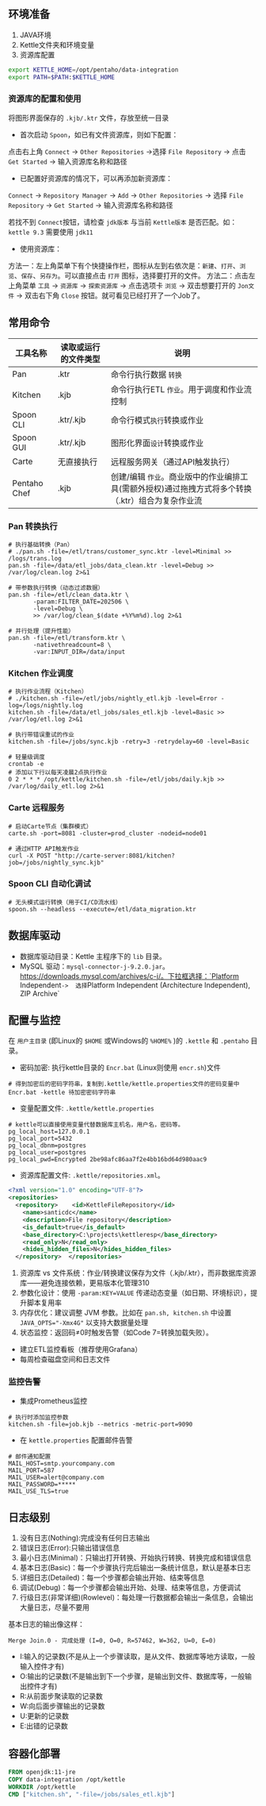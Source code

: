 ## 环境准备

1. JAVA环境
2. Kettle文件夹和环境变量
3. 资源库配置

```bash
export KETTLE_HOME=/opt/pentaho/data-integration
export PATH=$PATH:$KETTLE_HOME
```

### 资源库的配置和使用


将图形界面保存的 `.kjb/.ktr` 文件，存放至统一目录

- 首次启动 `Spoon`，如已有文件资源库，则如下配置：

点击右上角 `​​Connect`​​ → ​​​`Other Repositories`​​ → ​​选择 ​`​File Repository`​​ → 点击 `​​Get Started​​` → 输入资源库名称和路径

- 已配置好资源库的情况下，可以再添加新资源库：

`​​Connect` → `Repository Manager​​` → `Add` → `Other Repositories` → ​选择 `​​File Repository` → `​​Get Started​​` → 输入资源库名称和路径

若找不到 `Connect`​​按钮，请检查 `jdk版本` 与当前 `Kettle版本` 是否匹配。如：`kettle 9.3` 需要使用 `jdk11`

- 使用资源库：

方法一：左上角菜单下有个快捷操作栏，图标从左到右依次是：`新建`、`打开`、`浏览`、`保存`、`另存为`。可以直接点击 `打开` 图标，选择要打开的文件。
方法二：点击左上角菜单 `工具` → `资源库` → `探索资源库` → 点击选项卡 `浏览` → 双击想要打开的 `Jon文件`  →  双击右下角 `Close` 按钮。就可看见已经打开了一个Job了。


## 常用命令

|工具名称   | 读取或运行的文件类型 | 说明
|----------|----------------|----------------
|Pan      | .ktr          | 命令行执行数据 `转换`
|Kitchen  | .kjb          | 命令行执行ETL `作业`。用于调度和作业流控制
|Spoon CLI| .ktr/.kjb     | 命令行模式`执行`转换或作业
|Spoon GUI| .ktr/.kjb     | 图形化界面`设计`转换或作业
|Carte    | 无直接执行     | 远程服务网关（通过API触发执行）
|Pentaho Chef| .kjb      | 创建/编辑 `作业`。商业版中的作业编排工具(需额外授权)通过拖拽方式将多个转换（.ktr）组合为复杂作业流


### Pan 转换执行​

```
# 执行基础转换（Pan）
# ./pan.sh -file=/etl/trans/customer_sync.ktr -level=Minimal >> /logs/trans.log
pan.sh -file=/data/etl_jobs/data_clean.ktr -level=Debug >> /var/log/clean.log 2>&1

# 带参数执行转换（动态过滤数据）
pan.sh -file=/etl/clean_data.ktr \
       -param:FILTER_DATE=202506 \
       -level=Debug \
       >> /var/log/clean_$(date +%Y%m%d).log 2>&1

# 并行处理（提升性能）
pan.sh -file=/etl/transform.ktr \
       -nativethreadcount=8 \
       -var:INPUT_DIR=/data/input
```

### ​​Kitchen 作业调度​

```
# 执行作业流程（Kitchen）
# ./kitchen.sh -file=/etl/jobs/nightly_etl.kjb -level=Error -log=/logs/nightly.log
kitchen.sh -file=/data/etl_jobs/sales_etl.kjb -level=Basic >> /var/log/etl.log 2>&1

# 执行带错误重试的作业
kitchen.sh -file=/jobs/sync.kjb -retry=3 -retrydelay=60 -level=Basic

# 轻量级调度
crontab -e
# 添加以下行以每天凌晨2点执行作业
0 2 * * * /opt/kettle/kitchen.sh -file=/etl/jobs/daily.kjb >> /var/log/daily_etl.log 2>&1
```

### Carte 远程服务​

```
# 启动Carte节点（集群模式）
carte.sh -port=8081 -cluster=prod_cluster -nodeid=node01

# 通过HTTP API触发作业
curl -X POST "http://carte-server:8081/kitchen?job=/jobs/nightly_sync.kjb"
```

### Spoon CLI 自动化调试​

```
# 无头模式运行转换（用于CI/CD流水线）
spoon.sh --headless --execute=/etl/data_migration.ktr
```


## 数据库驱动

- 数据库驱动目录：Kettle 主程序下的 `lib` 目录。
- MySQL 驱动：`mysql-connector-j-9.2.0.jar`。https://downloads.mysql.com/archives/c-j/。下拉框选择：`Platform Independent` ->  选择 `Platform Independent (Architecture Independent), ZIP Archive` 


## 配置与监控

在 `用户主目录` (即Linux的 `$HOME` 或Windows的 `%HOME%` )的 `.kettle` 和 `.pentaho` 目录。

- 密码加密: 执行kettle目录的 `Encr.bat` (Linux则使用 `encr.sh`)文件

```
# 得到加密后的密码字符串，复制到.kettle/kettle.properties文件的密码变量中
Encr.bat -kettle 待加密密码字符串
```

- 变量配置文件: `.kettle/kettle.properties`

```
# kettle可以直接使用变量代替数据库主机名，用户名，密码等。
pg_local_host=127.0.0.1
pg_local_port=5432
pg_local_dbnm=postgres
pg_local_user=postgres
pg_local_pwd=Encrypted 2be98afc86aa7f2e4bb16bd64d980aac9
```

- 资源库配置文件: `.kettle/repositories.xml`。 

```.kettle/repositories.xml
<?xml version="1.0" encoding="UTF-8"?>
<repositories>
  <repository>    <id>KettleFileRepository</id>
    <name>santicdc</name>
    <description>File repository</description>
    <is_default>true</is_default>
    <base_directory>C:\projects\kettleresp</base_directory>
    <read_only>N</read_only>
    <hides_hidden_files>N</hides_hidden_files>
  </repository>  </repositories>
```

1. 资源库 vs 文件系统：作业/转换建议保存为文件（.kjb/.ktr），而非数据库资源库——避免连接依赖，更易版本化管理310
2. 参数化设计：使用 `-param:KEY=VALUE` 传递动态变量（如日期、环境标识），提升脚本复用率
3. 内存优化：建议调整 JVM 参数。比如在 `pan.sh, kitchen.sh` 中设置 `JAVA_OPTS="-Xmx4G"` 以支持大数据量处理
4. 状态监控：返回码≠0时触发告警（如Code 7=转换加载失败）。

- 建立ETL监控看板（推荐使用Grafana）
- 每周检查磁盘空间和日志文件


### 监控告警

- 集成Prometheus监控

```
# 执行时添加监控参数
kitchen.sh -file=job.kjb --metrics -metric-port=9090
```

- 在 `kettle.properties` 配置邮件告警

```kettle.properties
# 邮件通知配置
MAIL_HOST=smtp.yourcompany.com
MAIL_PORT=587
MAIL_USER=alert@company.com
MAIL_PASSWORD=*****
MAIL_USE_TLS=true
```


## 日志级别

1. 没有日志(Nothing):完成没有任何日志输出
2. 错误日志(Error):只输出错误信息
3. 最小日志(Minimal)：只输出打开转换、开始执行转换、转换完成和错误信息
4. 基本日志(Basic)：每一个步骤执行完后输出一条统计信息，默认是基本日志
5. 详细日志(Detailed)：每一个步骤都会输出开始、结束等信息
6. 调试(Debug)：每一个步骤都会输出开始、处理、结束等信息，方便调试
7. 行级日志(非常详细)(Rowlevel)：每处理一行数据都会输出一条信息，会输出大量日志，尽量不要用

基本日志的输出像这样：
```
Merge Join.0 - 完成处理 (I=0, O=0, R=57462, W=362, U=0, E=0)
```

- I:输入的记录数(不是从上一个步骤读取，是从文件、数据库等地方读取，一般输入控件才有)
- O:输出的记录数(不是输出到下一个步骤，是输出到文件、数据库等，一般输出控件才有)
- R:从前面步聚读取的记录数
- W:向后面步骤输出的记录数
- U:更新的记录数
- E:出错的记录数


## 容器化部署

```dockerfile
FROM openjdk:11-jre
COPY data-integration /opt/kettle
WORKDIR /opt/kettle
CMD ["kitchen.sh", "-file=/jobs/sales_etl.kjb"]
```